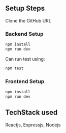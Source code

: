 ## Setup Steps

Clone the GitHub URL

### Backend Setup

```bash
npm install
npm run dev
```

Can run test using:

```bash
npm test
```

### Frontend Setup

```bash
npm install
npm run dev
```

## TechStack used

Reactjs, Expressjs, Nodejs
